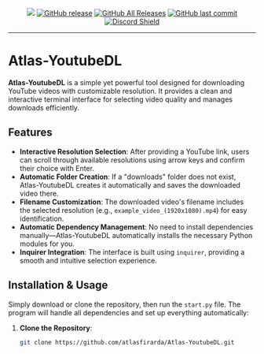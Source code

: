 <p align="center">
    <a href="https://visitorbadge.io/status?path=https%3A%2F%2Fgithub.com%2Fatlasfirarda%2FAtlas-YoutubeDL%2F"><img src="https://api.visitorbadge.io/api/visitors?path=https%3A%2F%2Fgithub.com%2Fatlasfirarda%2FAtlas-YoutubeDL%2F&labelColor=%23697689&countColor=%23ff8a65&style=plastic&labelStyle=none" /></a> 
    <a href="https://github.com/atlasfirarda/Atlas-YoutubeDL/releases"><img alt="GitHub release" src="https://img.shields.io/github/release/atlasfirarda/Atlas-YoutubeDL.svg?style=flat-square" /></a>
    <a href="https://github.com/atlasfirarda/Atlas-YoutubeDL/releases"><img alt="GitHub All Releases" src="https://img.shields.io/github/downloads/atlasfirarda/Atlas-YoutubeDL/total.svg?style=flat-square&color=%2364ff82" /></a>
    <a href="https://github.com/atlasfirarda/Atlas-YoutubeDL/commits"><img alt="GitHub last commit" src="https://img.shields.io/github/last-commit/atlasfirarda/Atlas-YoutubeDL.svg?style=flat-square" /></a>
    <a href="https://discord.gg/YhuKGzNatA">
      <img src="https://img.shields.io/discord/1041502781808328704?label=Discord" alt="Discord Shield"/></a>
</p>

---

# Atlas-YoutubeDL

**Atlas-YoutubeDL** is a simple yet powerful tool designed for downloading YouTube videos with customizable resolution. It provides a clean and interactive terminal interface for selecting video quality and manages downloads efficiently.

## Features

- **Interactive Resolution Selection**: After providing a YouTube link, users can scroll through available resolutions using arrow keys and confirm their choice with Enter.
- **Automatic Folder Creation**: If a "downloads" folder does not exist, Atlas-YoutubeDL creates it automatically and saves the downloaded video there.
- **Filename Customization**: The downloaded video's filename includes the selected resolution (e.g., `example_video_(1920x1080).mp4`) for easy identification.
- **Automatic Dependency Management**: No need to install dependencies manually—Atlas-YoutubeDL automatically installs the necessary Python modules for you.
- **Inquirer Integration**: The interface is built using `inquirer`, providing a smooth and intuitive selection experience.

## Installation & Usage

Simply download or clone the repository, then run the `start.py` file. The program will handle all dependencies and set up everything automatically:

1. **Clone the Repository**:
   ```bash
   git clone https://github.com/atlasfirarda/Atlas-YoutubeDL.git
